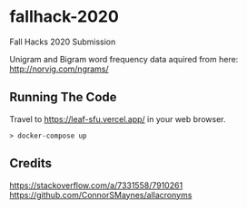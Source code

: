 # fallhack-2020
Fall Hacks 2020 Submission

Unigram and Bigram word frequency data aquired from here: http://norvig.com/ngrams/


## Running The Code
Travel to https://leaf-sfu.vercel.app/ in your web browser.

```
> docker-compose up
```

## Credits
https://stackoverflow.com/a/7331558/7910261
https://github.com/ConnorSMaynes/allacronyms

